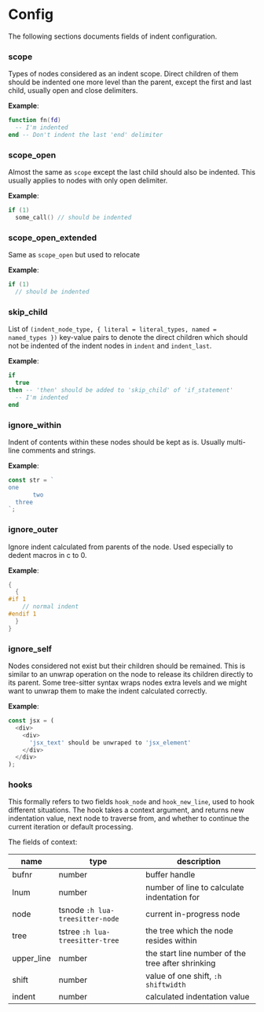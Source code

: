 # Config

The following sections documents fields of indent configuration.

### scope

Types of nodes considered as an indent scope. Direct children of them should be indented one more level than the parent, except the first and last child, usually open and close delimiters.

**Example**:

```lua
function fn(fd)
  -- I'm indented
end -- Don't indent the last 'end' delimiter
```

### scope_open

Almost the same as `scope` except the last child should also be indented. This usually applies to nodes with only open delimiter.

**Example**:

```c
if (1)
  some_call() // should be indented
```

### scope_open_extended

Same as `scope_open` but used to relocate 

**Example**:

``` c
if (1)
  // should be indented
```

### skip_child

List of `(indent_node_type, { literal = literal_types, named = named_types })` key-value pairs to denote the direct children which should not be indented of the indent nodes in `indent` and `indent_last`.

**Example**:

```lua
if
  true
then -- 'then' should be added to 'skip_child' of 'if_statement'
  -- I'm indented
end
```

### ignore_within

Indent of contents within these nodes should be kept as is. Usually multi-line comments and strings.

**Example**:

```javascript
const str = `
one
       two
  three
`;
```

### ignore_outer

Ignore indent calculated from parents of the node. Used especially to dedent macros in c to 0.

**Example**:

```c
{
  {
#if 1
    // normal indent
#endif 1
  }
}
```

### ignore_self

Nodes considered not exist but their children should be remained. This is similar to an unwrap operation on the node to release its children directly to its parent. Some tree-sitter syntax wraps nodes extra levels and we might want to unwrap them to make the indent calculated correctly.

**Example**:

```javascript
const jsx = (
  <div>
    <div>
      'jsx_text' should be unwraped to 'jsx_element'
    </div>
  </div>
);
```

### hooks

This formally refers to two fields `hook_node` and `hook_new_line`, used to hook different situations. The hook takes a context argument, and returns new indentation value, next node to traverse from, and whether to continue the current iteration or default processing.

The fields of context:

| name       | type                            | description                                       |
| ---------- | ------------------------------- | ------------------------------------------------- |
| bufnr      | number                          | buffer handle                                     |
| lnum       | number                          | number of line to calculate indentation for       |
| node       | tsnode `:h lua-treesitter-node` | current in-progress node                          |
| tree       | tstree `:h lua-treesitter-tree` | the tree which the node resides within            |
| upper_line | number                          | the start line number of the tree after shrinking |
| shift      | number                          | value of one shift, `:h shiftwidth`               |
| indent     | number                          | calculated indentation value                      |
